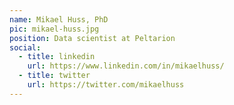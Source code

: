 ```yaml
---
name: Mikael Huss, PhD
pic: mikael-huss.jpg
position: Data scientist at Peltarion
social:
  - title: linkedin
    url: https://www.linkedin.com/in/mikaelhuss/
  - title: twitter
    url: https://twitter.com/mikaelhuss
---
```

